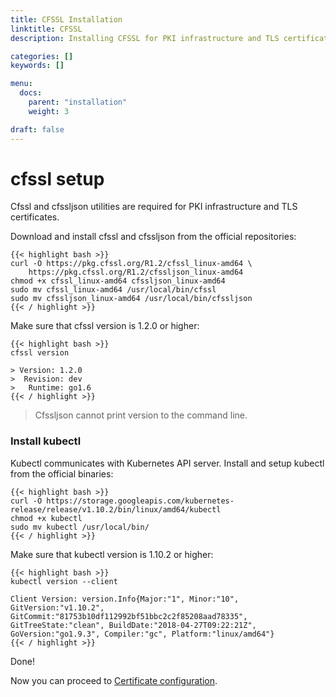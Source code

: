 ```yaml
---
title: CFSSL Installation
linktitle: CFSSL
description: Installing CFSSL for PKI infrastructure and TLS certificates.

categories: []
keywords: []

menu:
  docs:
    parent: "installation"
    weight: 3

draft: false
---
```



# cfssl setup

Cfssl and cfssljson utilities are required for PKI infrastructure and TLS certificates.

Download and install cfssl and cfssljson from the official repositories:

```
{{< highlight bash >}}
curl -O https://pkg.cfssl.org/R1.2/cfssl_linux-amd64 \
    https://pkg.cfssl.org/R1.2/cfssljson_linux-amd64
chmod +x cfssl_linux-amd64 cfssljson_linux-amd64
sudo mv cfssl_linux-amd64 /usr/local/bin/cfssl
sudo mv cfssljson_linux-amd64 /usr/local/bin/cfssljson
{{< / highlight >}}
```

Make sure that cfssl version is 1.2.0 or higher:

```
{{< highlight bash >}}
cfssl version

> Version: 1.2.0
>  Revision: dev
>   Runtime: go1.6
{{< / highlight >}}
```

> Cfssljson cannot print version to the command line.

### Install kubectl

Kubectl communicates with Kubernetes API server. Install and setup kubectl from the official binaries:

```
{{< highlight bash >}}
curl -O https://storage.googleapis.com/kubernetes-release/release/v1.10.2/bin/linux/amd64/kubectl
chmod +x kubectl
sudo mv kubectl /usr/local/bin/
{{< / highlight >}}
```

Make sure that kubectl version is 1.10.2 or higher:

```
{{< highlight bash >}}
kubectl version --client

Client Version: version.Info{Major:"1", Minor:"10", GitVersion:"v1.10.2", GitCommit:"81753b10df112992bf51bbc2c2f85208aad78335", GitTreeState:"clean", BuildDate:"2018-04-27T09:22:21Z", GoVersion:"go1.9.3", Compiler:"gc", Platform:"linux/amd64"}
{{< / highlight >}}
```
Done!

Now you can proceed to [Certificate configuration](/kubernetes/installation/2certificates).

